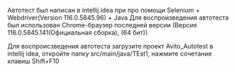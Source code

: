 Автотест был написан в intellij idea при про помощи Selenium + Webdriver(Version 116.0.5845.96) + Java
Для воспроизведения автотеста был использован Chrome-браузер последней версии (Версия 116.0.5845.141(Официальная сборка), (64 бит))

Для воспроисзведения автотеста загрузите проект Avito_Autotest в intellij idea, откройте папку src/main/java/TEst1, нажмите сочетание клавиш Shift+F10
